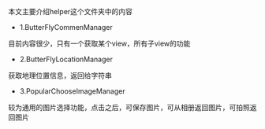 本文主要介绍helper这个文件夹中的内容

* 1.ButterFlyCommenManager

目前内容很少，只有一个获取某个view，所有子view的功能

* 2.ButterFlyLocationManager

获取地理位置信息，返回给字符串

* 3.PopularChooseImageManager

较为通用的图片选择功能，点击之后，可保存图片，可从相册返回图片，可拍照返回图片